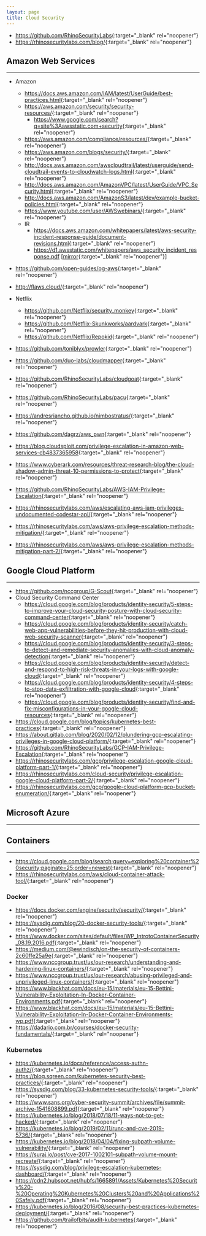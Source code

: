 ```yaml
---
layout: page
title: Cloud Security
---
```


- <https://github.com/RhinoSecurityLabs>{:target="_blank" rel="noopener"}
- <https://rhinosecuritylabs.com/blog/>{:target="_blank" rel="noopener"}

## Amazon Web Services
---
- Amazon
  - <https://docs.aws.amazon.com/IAM/latest/UserGuide/best-practices.html>{:target="_blank" rel="noopener"}
  - <https://aws.amazon.com/security/security-resources/>{:target="_blank" rel="noopener"}
    - <https://www.google.com/search?q=site%3Aawsstatic.com+security>{:target="_blank" rel="noopener"}
  - <https://aws.amazon.com/compliance/resources/>{:target="_blank" rel="noopener"}
  - <https://aws.amazon.com/blogs/security/>{:target="_blank" rel="noopener"}
  - <http://docs.aws.amazon.com/awscloudtrail/latest/userguide/send-cloudtrail-events-to-cloudwatch-logs.html>{:target="_blank" rel="noopener"}
  - <http://docs.aws.amazon.com/AmazonVPC/latest/UserGuide/VPC_Security.html>{:target="_blank" rel="noopener"}
  - <http://docs.aws.amazon.com/AmazonS3/latest/dev/example-bucket-policies.html>{:target="_blank" rel="noopener"}
  - <https://www.youtube.com/user/AWSwebinars/>{:target="_blank" rel="noopener"}
  - IR
    - <https://docs.aws.amazon.com/whitepapers/latest/aws-security-incident-response-guide/document-revisions.html>{:target="_blank" rel="noopener"}
    - <https://d1.awsstatic.com/whitepapers/aws_security_incident_response.pdf> [[mirror](/assets/pdf/aws_security_incident_response.pdf){:target="_blank" rel="noopener"}]

- <https://github.com/open-guides/og-aws>{:target="_blank" rel="noopener"}
- <http://flaws.cloud/>{:target="_blank" rel="noopener"}
- Netflix
  - <https://github.com/Netflix/security_monkey>{:target="_blank" rel="noopener"}
  - <https://github.com/Netflix-Skunkworks/aardvark>{:target="_blank" rel="noopener"}
  - <https://github.com/Netflix/Repokid>{:target="_blank" rel="noopener"}
- <https://github.com/toniblyx/prowler>{:target="_blank" rel="noopener"}
- <https://github.com/duo-labs/cloudmapper>{:target="_blank" rel="noopener"}
- <https://github.com/RhinoSecurityLabs/cloudgoat>{:target="_blank" rel="noopener"}
- <https://github.com/RhinoSecurityLabs/pacu>{:target="_blank" rel="noopener"}

- <https://andresriancho.github.io/nimbostratus/>{:target="_blank" rel="noopener"}
- <https://github.com/dagrz/aws_pwn>{:target="_blank" rel="noopener"}
- <https://blog.cloudsploit.com/privilege-escalation-in-amazon-web-services-cb4837365958>{:target="_blank" rel="noopener"}
- <https://www.cyberark.com/resources/threat-research-blog/the-cloud-shadow-admin-threat-10-permissions-to-protect>{:target="_blank" rel="noopener"}
- <https://github.com/RhinoSecurityLabs/AWS-IAM-Privilege-Escalation>{:target="_blank" rel="noopener"}
- <https://rhinosecuritylabs.com/aws/escalating-aws-iam-privileges-undocumented-codestar-api/>{:target="_blank" rel="noopener"}
- <https://rhinosecuritylabs.com/aws/aws-privilege-escalation-methods-mitigation/>{:target="_blank" rel="noopener"}
- <https://rhinosecuritylabs.com/aws/aws-privilege-escalation-methods-mitigation-part-2/>{:target="_blank" rel="noopener"}

## Google Cloud Platform
---
- <https://github.com/nccgroup/G-Scout>{:target="_blank" rel="noopener"}
- Cloud Security Command Center
  - <https://cloud.google.com/blog/products/identity-security/5-steps-to-improve-your-cloud-security-posture-with-cloud-security-command-center>{:target="_blank" rel="noopener"}
  - <https://cloud.google.com/blog/products/identity-security/catch-web-app-vulnerabilities-before-they-hit-production-with-cloud-web-security-scanner>{:target="_blank" rel="noopener"}
  - <https://cloud.google.com/blog/products/identity-security/3-steps-to-detect-and-remediate-security-anomalies-with-cloud-anomaly-detection>{:target="_blank" rel="noopener"}
  - <https://cloud.google.com/blog/products/identity-security/detect-and-respond-to-high-risk-threats-in-your-logs-with-google-cloud>{:target="_blank" rel="noopener"}
  - <https://cloud.google.com/blog/products/identity-security/4-steps-to-stop-data-exfiltration-with-google-cloud>{:target="_blank" rel="noopener"}
  - <https://cloud.google.com/blog/products/identity-security/find-and-fix-misconfigurations-in-your-google-cloud-resources>{:target="_blank" rel="noopener"}
- <https://cloud.google.com/blog/topics/kubernetes-best-practices>{:target="_blank" rel="noopener"}
- <https://about.gitlab.com/blog/2020/02/12/plundering-gcp-escalating-privileges-in-google-cloud-platform/>{:target="_blank" rel="noopener"}
- <https://github.com/RhinoSecurityLabs/GCP-IAM-Privilege-Escalation>{:target="_blank" rel="noopener"}
- <https://rhinosecuritylabs.com/gcp/privilege-escalation-google-cloud-platform-part-1/>{:target="_blank" rel="noopener"}
- <https://rhinosecuritylabs.com/cloud-security/privilege-escalation-google-cloud-platform-part-2/>{:target="_blank" rel="noopener"}
- <https://rhinosecuritylabs.com/gcp/google-cloud-platform-gcp-bucket-enumeration/>{:target="_blank" rel="noopener"}

## Microsoft Azure
---

## Containers
---
- <https://cloud.google.com/blog/search;query=exploring%20container%20security;paginate=25;order=newest>{:target="_blank" rel="noopener"}
- <https://rhinosecuritylabs.com/aws/cloud-container-attack-tool/>{:target="_blank" rel="noopener"}

### Docker
- <https://docs.docker.com/engine/security/security/>{:target="_blank" rel="noopener"}
- <https://sysdig.com/blog/20-docker-security-tools/>{:target="_blank" rel="noopener"}
- <https://www.docker.com/sites/default/files/WP_IntrotoContainerSecurity_08.19.2016.pdf>{:target="_blank" rel="noopener"}
- <https://medium.com/@ewindisch/on-the-security-of-containers-2c60ffe25a9e>{:target="_blank" rel="noopener"}
- <https://www.nccgroup.trust/us/our-research/understanding-and-hardening-linux-containers/>{:target="_blank" rel="noopener"}
- <https://www.nccgroup.trust/us/our-research/abusing-privileged-and-unprivileged-linux-containers/>{:target="_blank" rel="noopener"}
- <https://www.blackhat.com/docs/eu-15/materials/eu-15-Bettini-Vulnerability-Exploitation-In-Docker-Container-Environments.pdf>{:target="_blank" rel="noopener"}
- <https://www.blackhat.com/docs/eu-15/materials/eu-15-Bettini-Vulnerability-Exploitation-In-Docker-Container-Environments-wp.pdf>{:target="_blank" rel="noopener"}
- <https://dadario.com.br/courses/docker-security-fundamentals/>{:target="_blank" rel="noopener"}

### Kubernetes
- <https://kubernetes.io/docs/reference/access-authn-authz/>{:target="_blank" rel="noopener"}
- <https://blog.sqreen.com/kubernetes-security-best-practices/>{:target="_blank" rel="noopener"}
- <https://sysdig.com/blog/33-kubernetes-security-tools/>{:target="_blank" rel="noopener"}
- <https://www.sans.org/cyber-security-summit/archives/file/summit-archive-1541608899.pdf>{:target="_blank" rel="noopener"}
- <https://kubernetes.io/blog/2018/07/18/11-ways-not-to-get-hacked/>{:target="_blank" rel="noopener"}
- <https://kubernetes.io/blog/2019/02/11/runc-and-cve-2019-5736/>{:target="_blank" rel="noopener"}
- <https://kubernetes.io/blog/2018/04/04/fixing-subpath-volume-vulnerability/>{:target="_blank" rel="noopener"}
- <https://suraj.io/post/cve-2017-1002101-subpath-volume-mount-recreate/>{:target="_blank" rel="noopener"}
- <https://sysdig.com/blog/privilege-escalation-kubernetes-dashboard/>{:target="_blank" rel="noopener"}
- <https://cdn2.hubspot.net/hubfs/1665891/Assets/Kubernetes%20Security%20-%20Operating%20Kubernetes%20Clusters%20and%20Applications%20Safely.pdf>{:target="_blank" rel="noopener"}
- <https://kubernetes.io/blog/2016/08/security-best-practices-kubernetes-deployment/>{:target="_blank" rel="noopener"}
- <https://github.com/trailofbits/audit-kubernetes>{:target="_blank" rel="noopener"}
